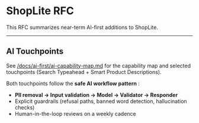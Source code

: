 # ShopLite RFC

This RFC summarizes near-term AI-first additions to ShopLite.

---

## AI Touchpoints

See [/docs/ai-first/ai-capability-map.md](/docs/ai-first/ai-capability-map.md) for the capability map and selected touchpoints (Search Typeahead + Smart Product Descriptions).

Both touchpoints follow the **safe AI workflow pattern** :
- **PII removal → Input validation → Model → Validator → Responder**
- Explicit guardrails (refusal paths, banned word detection, hallucination checks)
- Human-in-the-loop reviews on a weekly cadence
